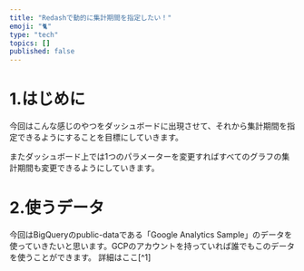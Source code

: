 ```yaml
---
title: "Redashで動的に集計期間を指定したい！"
emoji: "🐈"
type: "tech"
topics: []
published: false
---
```


# 1.はじめに
今回はこんな感じのやつをダッシュボードに出現させて、それから集計期間を指定できるようにすることを目標にしていきます。

またダッシュボード上では1つのパラメーターを変更すればすべてのグラフの集計期間も変更できるようにしていきます。

# 2.使うデータ
今回はBigQueryのpublic-dataである「Google Analytics Sample」のデータを使っていきたいと思います。GCPのアカウントを持っていれば誰でもこのデータを使うことができます。
詳細はここ[^1]

